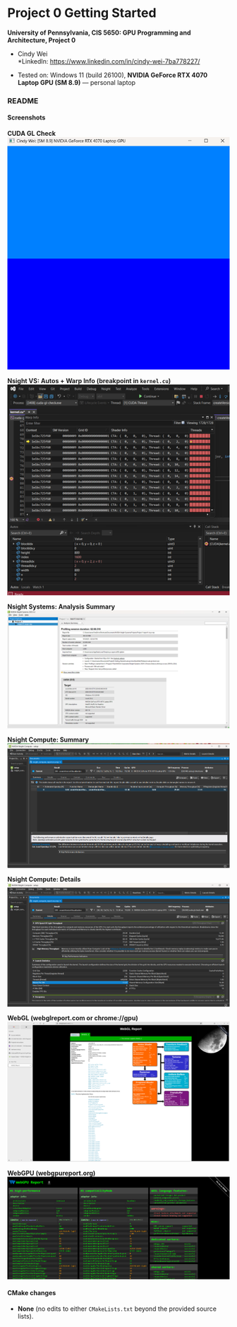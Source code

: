 Project 0 Getting Started
====================

**University of Pennsylvania, CIS 5650: GPU Programming and Architecture, Project 0**

* Cindy Wei  
  *LinkedIn: https://www.linkedin.com/in/cindy-wei-7ba778227/

* Tested on: Windows 11 (build 26100), **NVIDIA GeForce RTX 4070 Laptop GPU (SM 8.9)** — personal laptop

### README


#### Screenshots

**CUDA GL Check**
![](images/cuda-gl-check_cindywei.png)

**Nsight VS: Autos + Warp Info (breakpoint in `kernel.cu`)**  
![](images/nsight_debug_autos_warpinfo.png)

**Nsight Systems: Analysis Summary**  
![](images/nsight_systems_summary.png)

**Nsight Compute: Summary**  
![](images/nsight_compute_summary.png)

**Nsight Compute: Details**  
![](images/nsight_compute_details.png)

**WebGL (webglreport.com or chrome://gpu)**  
![](images/webgl_report.png)

**WebGPU (webgpureport.org)**  
![](images/webgpu_report.png)


#### CMake changes
- **None** (no edits to either `CMakeLists.txt` beyond the provided source lists).

